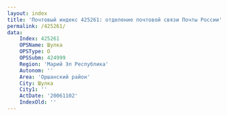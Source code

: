 ```yaml
---
layout: index
title: 'Почтовый индекс 425261: отделение почтовой связи Почты России'
permalink: /425261/
data:
    Index: 425261
    OPSName: Шулка
    OPSType: О
    OPSSubm: 424999
    Region: 'Марий Эл Республика'
    Autonom: ''
    Area: 'Оршанский район'
    City: Шулка
    City1: ''
    ActDate: '20061102'
    IndexOld: ''
---
```

